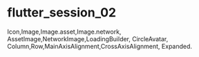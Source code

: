 # flutter_session_02

Icon,Image,Image.asset,Image.network,
AssetImage,NetworkImage,LoadingBuilder,
CircleAvatar,
Column,Row,MainAxisAlignment,CrossAxisAlignment,
Expanded.

